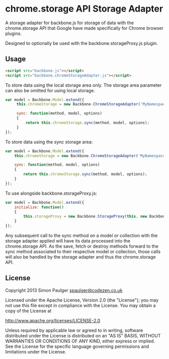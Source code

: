 
# chrome.storage API Storage Adapter

A storage adapter for backbone.js for storage of data with the chrome.storage API
that Google have made specifically for Chrome browser plugins.

Designed to optionally be used with the backbone.storageProxy.js plugin.

## Usage

```html
<script src="backbone.js"></script>
<script src="backbone.chromeStorageAdapter.js"></script>
```

To store data using the local storage area only. The storage area parameter can also
be omitted for using local storage.

```javascript
var model = Backbone.Model.extend({
     this.chromeStorage = new Backbone.ChromeStorageAdapter('MyNamespace', Backbone.ChromeStorageAdapter.StorageArea.LOCAL),

     sync: function(method, model, options)
     {
         return this.chromeStorage.sync(method, model, options);
     }
});
```

To store data using the sync storage area:

```javascript
var model = Backbone.Model.extend({
    this.chromeStorage = new Backbone.ChromeStorageAdapter('MyNamespace', Backbone.ChromeStorageAdapter.StorageArea.SYNC),

    sync: function(method, model, options)
    {
        return this.chromeStorage.sync(method, model, options);
    }
});
```

To use alongside backbone.storageProxy.js:

```javascript
var model = Backbone.Model.extend({
    initialize: function()
    {
        this.storageProxy = new Backbone.StorageProxy(this, new Backbone.ChromeStorageAdapter('MyNamespace');
    }
});
```

Any subsequent call to the sync method on a model or collection with the storage adapter applied will
have its data processed into the chrome.storage API. As the save, fetch or destroy methods forward
to the sync method associated to their respective model or collection, those calls will also be handled
by the storage adapter and thus the chrome.storage API.

## License

Copyright 2013 Simon Paulger <spaulger@codezen.co.uk>

Licensed under the Apache License, Version 2.0 (the "License");
you may not use this file except in compliance with the License.
You may obtain a copy of the License at

http://www.apache.org/licenses/LICENSE-2.0

Unless required by applicable law or agreed to in writing, software
distributed under the License is distributed on an "AS IS" BASIS,
WITHOUT WARRANTIES OR CONDITIONS OF ANY KIND, either express or implied.
See the License for the specific language governing permissions and
limitations under the License.
